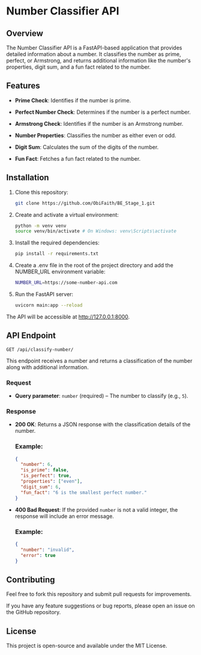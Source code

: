 # Number Classifier API

## Overview

The Number Classifier API is a FastAPI-based application that provides detailed information about a number. It classifies the number as prime, perfect, or Armstrong, and returns additional information like the number's properties, digit sum, and a fun fact related to the number.

## Features

- **Prime Check**: Identifies if the number is prime.

- **Perfect Number Check**: Determines if the number is a perfect number.
- **Armstrong Check**: Identifies if the number is an Armstrong number.
- **Number Properties**: Classifies the number as either even or odd.
- **Digit Sum**: Calculates the sum of the digits of the number.
- **Fun Fact**: Fetches a fun fact related to the number.

## Installation

1. Clone this repository:

   ```bash
   git clone https://github.com/ObiFaith/BE_Stage_1.git
   ```

2. Create and activate a virtual environment:

   ```bash
   python -m venv venv
   source venv/bin/activate # On Windows: venv\Scripts\activate
   ```

3. Install the required dependencies:

   ```bash
   pip install -r requirements.txt
   ```

4. Create a .env file in the root of the project directory and add the NUMBER_URL environment variable:

   ```bash
   NUMBER_URL=https://some-number-api.com
   ```

5. Run the FastAPI server:

   ```bash
   uvicorn main:app --reload
   ```

The API will be accessible at http://127.0.0.1:8000.

## API Endpoint

`GET /api/classify-number/`

This endpoint receives a number and returns a classification of the number along with additional information.

### Request

- **Query parameter**: `number` (required) – The number to classify (e.g., `5`).

### Response

- **200 OK**: Returns a JSON response with the classification details of the number.

  ### Example:

  ```json
  {
    "number": 6,
    "is_prime": false,
    "is_perfect": true,
    "properties": ["even"],
    "digit_sum": 6,
    "fun_fact": "6 is the smallest perfect number."
  }
  ```

- **400 Bad Request**: If the provided `number` is not a valid integer, the response will include an error message.

  ### Example:

  ```json
  {
    "number": "invalid",
    "error": true
  }
  ```

## Contributing

Feel free to fork this repository and submit pull requests for improvements.

If you have any feature suggestions or bug reports, please open an issue on the GitHub repository.

## License

This project is open-source and available under the MIT License.
